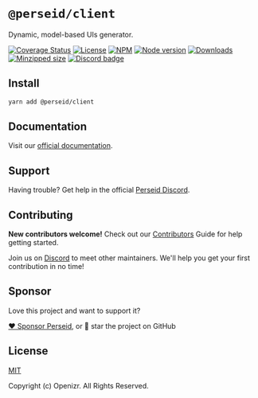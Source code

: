 # `@perseid/client`

Dynamic, model-based UIs generator.

[![Coverage Status](https://coveralls.io/repos/github/openizr/perseid/badge.svg?branch=main)](https://coveralls.io/github/openizr/perseid?branch=main)
[![License](https://img.shields.io/badge/License-MIT-green.svg)](https://github.com/openizr/perseid/blob/main/packages/client/LICENSE)
[![NPM](https://img.shields.io/npm/v/@perseid/client.svg)](https://www.npmjs.com/package/@perseid/client)
[![Node version](https://img.shields.io/node/v/@perseid/client.svg)](https://nodejs.org)
[![Downloads](https://img.shields.io/npm/dm/@perseid/client.svg?style=flat-square)](https://www.npmjs.com/package/@perseid/client)
[![Minzipped size](https://badgen.net/bundlephobia/minzip/@perseid/client)](https://bundlephobia.com/package/@perseid/client)
[![Discord badge](https://img.shields.io/discord/1279051839047729212?label=Discord&logo=Discord)](https://discord.gg/jsWCRMqM2K)


## Install

```bash
yarn add @perseid/client
```


## Documentation

Visit our [official documentation](https://perseid.dev).


## Support

Having trouble? Get help in the official [Perseid Discord](https://discord.gg/jsWCRMqM2K).


## Contributing

**New contributors welcome!** Check out our [Contributors](../../CONTRIBUTING.md) Guide for help getting started.

Join us on [Discord](https://discord.gg/jsWCRMqM2K) to meet other maintainers. We'll help you get your first contribution in no time!


## Sponsor

Love this project and want to support it?


[❤️ Sponsor Perseid](https://github.com/sponsors/openizr), or 🌟 star the project on GitHub


## License

[MIT](http://opensource.org/licenses/MIT)

Copyright (c) Openizr. All Rights Reserved.
